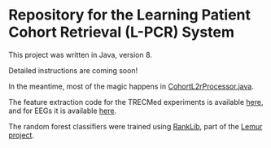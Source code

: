# Repository for the Learning Patient Cohort Retrieval (L-PCR) System

This project was written in Java, version 8.

Detailed instructions are coming soon!

In the meantime, most of the magic happens in [CohortL2rProcessor.java](inquire/inquire-med/src/main/java/edu/utdallas/hltri/inquire/l2r/CohortL2rProcessor.java).

The feature extraction code for the TRECMed experiments is available [here](trecmed/src/main/java/edu/utdallas/hlt/trecmed/scripts/JamiaVectorizer2.java), and for EEGs it is available [here](mercury/mercury-core/src/main/java/edu/utdallas/hltri/mercury/jamia/scripts/JamiaVectorizer2.java).

The random forest classifiers were trained using [RankLib](https://sourceforge.net/p/lemur/wiki/RankLib/), part of the [Lemur project](https://www.lemurproject.org/indri/).





